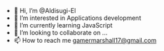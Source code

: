 - 👋 Hi, I’m @Aldisugi-El
- 👀 I’m interested in Applications development
- 🌱 I’m currently learning JavaScript
- 💞️ I’m looking to collaborate on ...
- 📫 How to reach me gamermarshall17@gmail.com

<!---
Aldisugi-El/Aldisugi-El is a ✨ special ✨ repository because its `README.md` (this file) appears on your GitHub profile.
You can click the Preview link to take a look at your changes.
--->
